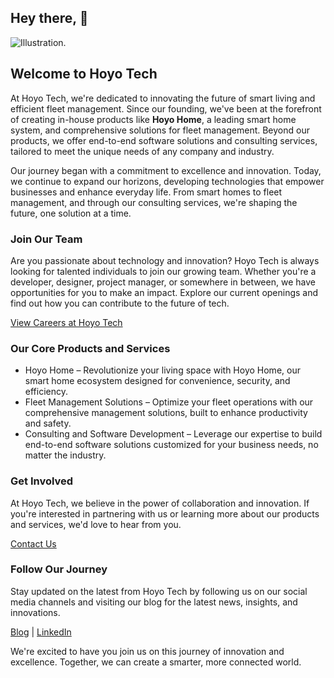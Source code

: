 ## Hey there, 👋

![Illustration.](https://hoyo.tech/og.png)

## Welcome to Hoyo Tech

At Hoyo Tech, we're dedicated to innovating the future of smart living and efficient fleet management. Since our founding, we've been at the forefront of creating in-house products like **Hoyo Home**, a leading smart home system, and comprehensive solutions for fleet management. Beyond our products, we offer end-to-end software solutions and consulting services, tailored to meet the unique needs of any company and industry.

Our journey began with a commitment to excellence and innovation. Today, we continue to expand our horizons, developing technologies that empower businesses and enhance everyday life. From smart homes to fleet management, and through our consulting services, we're shaping the future, one solution at a time.

### Join Our Team

Are you passionate about technology and innovation? Hoyo Tech is always looking for talented individuals to join our growing team. Whether you're a developer, designer, project manager, or somewhere in between, we have opportunities for you to make an impact. Explore our current openings and find out how you can contribute to the future of tech.

[View Careers at Hoyo Tech](https://hoyo.tech/careers)

### Our Core Products and Services

- Hoyo Home – Revolutionize your living space with Hoyo Home, our smart home ecosystem designed for convenience, security, and efficiency.
- Fleet Management Solutions – Optimize your fleet operations with our comprehensive management solutions, built to enhance productivity and safety.
- Consulting and Software Development – Leverage our expertise to build end-to-end software solutions customized for your business needs, no matter the industry.

### Get Involved

At Hoyo Tech, we believe in the power of collaboration and innovation. If you're interested in partnering with us or learning more about our products and services, we'd love to hear from you.

[Contact Us](https://hoyo.tech)

### Follow Our Journey

Stay updated on the latest from Hoyo Tech by following us on our social media channels and visiting our blog for the latest news, insights, and innovations.

[Blog](https://hoyo.tech/blog) | [LinkedIn](https://www.linkedin.com/company/hoyotech)

We're excited to have you join us on this journey of innovation and excellence. Together, we can create a smarter, more connected world.
